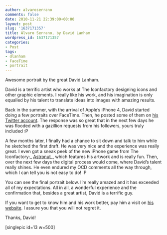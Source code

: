 ```yaml
---
author: alvaroserrano
comments: false
date: 2010-11-21 22:39:00+00:00
layout: post
slug: '1637171357'
title: Álvaro Serrano, by David Lanham
wordpress_id: 1637171357
categories:
- Post
tags:
- dlanham
- FaceTime
- portrait
---
```


Awesome portrait by the great David Lanham.

David is a terrific artist who works at The Iconfactory designing icons and other graphic elements. I really like his work, and his imagination is only equalled by his talent to translate ideas into images with amazing results.

Back in the summer, with the arrival of Apple’s iPhone 4, David started doing a few portraits over FaceTime. Then, he posted some of them on [his Twitter account](http://twitter.com/#!/dlanham). The response was so great that in the next few days he was flooded with a gazillion requests from his followers, yours truly included :P

A few months later, I finally had a chance to sit down and talk to him while he sketched the first draft. He was very nice and the experience was really great. I even got a sneak peek of the new iPhone game from The Iconfactory:_ [Astronut](http://astronutapp.com/)_, which features his artwork and is really fun. Then, over the next few days the digital process would come, where David’s talent really shines. He even endured my OCD comments all the way through, which I can tell you is not easy to do! :P

You can see the final portrait below. I’m really amazed and it has exceeded all of my expectations. All in all, a wonderful experience and the confirmation that, besides a great artist, David is a terrific guy.

If you want to get to know him and his work better, pay him a visit on [his website](http://dlanham.com). I assure you that you will not regret it.

Thanks, David!


[singlepic id=13 w=500]
